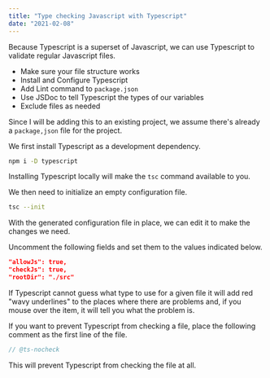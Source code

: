 ```yaml
---
title: "Type checking Javascript with Typescript"
date: "2021-02-08"
---
```


Because Typescript is a superset of Javascript, we can use Typescript to validate regular Javascript files.

- Make sure your file structure works
- Install and Configure Typescript
- Add Lint command to `package.json`
- Use JSDoc to tell Typescript the types of our variables
- Exclude files as needed

Since I will be adding this to an existing project, we assume there's already a `package,json` file for the project.

We first install Typescript as a development dependency.

```bash
npm i -D typescript
```

Installing Typescript locally will make the `tsc` command available to you.

We then need to initialize an empty configuration file.

```bash
tsc --init
```

With the generated configuration file in place, we can edit it to make the changes we need.

Uncomment the following fields and set them to the values indicated below.

```json
"allowJs": true,
"checkJs": true,
"rootDir": "./src"
```

If Typescript cannot guess what type to use for a given file it will add red "wavy underlines" to the places where there are problems and, if you mouse over the item, it will tell you what the problem is.

If you want to prevent Typescript from checking a file, place the following comment as the first line of the file.

```javascript
// @ts-nocheck
```

This will prevent Typescript from checking the file at all.
